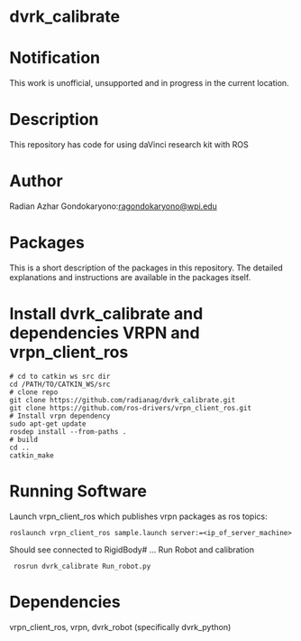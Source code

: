 # dvrk_calibrate

Notification
====================

This work is unofficial, unsupported and in progress in the current location.

Description
====================
This repository has code for using daVinci research kit with ROS

# Author

Radian Azhar Gondokaryono:ragondokaryono@wpi.edu

# Packages

This is a short description of the packages in this repository. The detailed explanations and instructions are available in the packages itself.

# Install dvrk_calibrate and dependencies VRPN and vrpn_client_ros
```
# cd to catkin ws src dir
cd /PATH/TO/CATKIN_WS/src
# clone repo
git clone https://github.com/radianag/dvrk_calibrate.git
git clone https://github.com/ros-drivers/vrpn_client_ros.git
# Install vrpn dependency
sudo apt-get update
rosdep install --from-paths .
# build
cd ..
catkin_make
```

# Running Software
 Launch vrpn_client_ros which publishes vrpn packages as ros topics:
 ```
 roslaunch vrpn_client_ros sample.launch server:=<ip_of_server_machine>
 ``` 
Should see connected to RigidBody# ... 
Run Robot and calibration
```
 rosrun dvrk_calibrate Run_robot.py
 ```

# Dependencies
vrpn_client_ros, vrpn, dvrk_robot (specifically dvrk_python)
